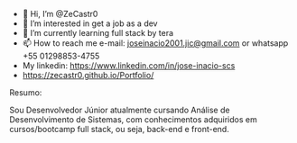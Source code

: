 - 👋  Hi, I’m @ZeCastr0
- 👀  I’m interested in get a job as a dev
- 🌱  I’m currently learning full stack by tera
- 📫  How to reach me e-mail: joseinacio2001.jic@gmail.com or whatsapp +55 01298853-4755 
- My linkedin: https://www.linkedin.com/in/jose-inacio-scs
- https://zecastr0.github.io/Portfolio/

Resumo:

Sou Desenvolvedor Júnior atualmente cursando Análise de Desenvolvimento de Sistemas, com conhecimentos adquiridos em cursos/bootcamp full stack, ou seja, back-end e front-end.
